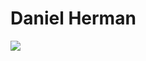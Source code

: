 <!-- The (first) h1 will be used as the <title> of the HTML page -->
# Daniel Herman


![](https://komarev.com/ghpvc/?username=detrin&label=Profile%20views&color=0e75b6&style=flat)